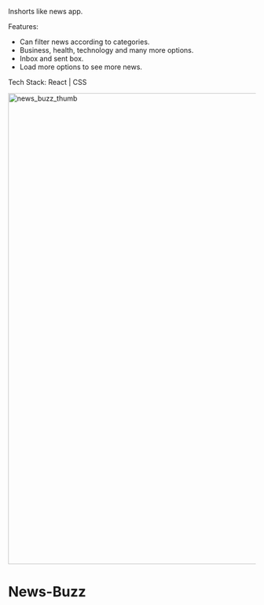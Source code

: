 Inshorts like news app.

Features:

- Can filter news according to categories.
- Business, health, technology and many more options.
- Inbox and sent box.
- Load more options to see more news.

Tech Stack: React | CSS

<img width="958" alt="news_buzz_thumb" src="https://github.com/nidhi2793/News-Buzz/assets/125755965/14aead50-e63d-422b-8864-b218bd2e48b6">

# News-Buzz
